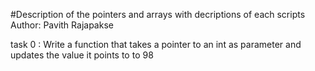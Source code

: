 #Description of the pointers and arrays with decriptions of each scripts
Author:  Pavith Rajapakse

task 0 : Write a function that takes a pointer to an int as parameter and updates the value it points to to 98


